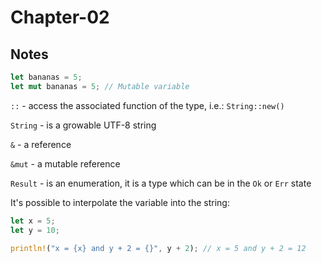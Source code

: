 # Chapter-02

## Notes

```rust
let bananas = 5; 
let mut bananas = 5; // Mutable variable
```
`::` - access the associated function of the type, i.e.: `String::new()`

`String` - is a growable UTF-8 string

`&` - a reference

`&mut` - a mutable reference

`Result` - is an enumeration, it is a type which can be in the `Ok` or `Err` state

It's possible to interpolate the variable into the string:

```rust
let x = 5;
let y = 10;

println!("x = {x} and y + 2 = {}", y + 2); // x = 5 and y + 2 = 12
```